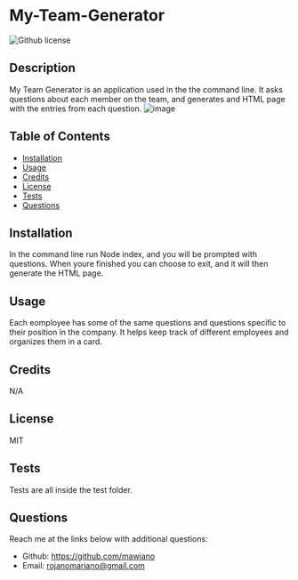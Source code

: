 # My-Team-Generator 
![Github license](https://img.shields.io/static/v1?label=License&message=MIT&color=brightgreen)

## Description 
My Team Generator is an application used in the the command line. It asks questions about each member on the team, and generates and HTML page with the entries from each question.
![image](https://user-images.githubusercontent.com/117341197/218264143-7a74175f-c339-4112-adb6-8ffe47dd3ba9.png)

  
## Table of Contents
    
- [Installation](#installation)
- [Usage](#usage)
- [Credits](#credits)
- [License](#license)
- [Tests](#tests)
- [Questions](#questions)
  
## Installation
In the command line run Node index, and you will be prompted with questions. When youre finished you can choose to exit, and it will then generate the HTML page.
  
  
## Usage
Each eomployee has some of the same questions and questions specific to their position in the company. It helps keep track of different employees and organizes them in a card.
   
  
## Credits
N/A
  
  
## License
MIT


## Tests
Tests are all inside the test folder. 

## Questions
Reach me at the links below with additional questions:
- Github: https://github.com/mawiano 
- Email: rojanomariano@gmail.com 
